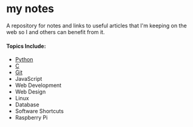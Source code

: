 my notes
=====

A repository for notes and links to useful articles that I'm keeping on the web so I and others can benefit from it.


#### Topics Include:

+ [Python](http://mynotes.readthedocs.org/en/latest/python/under_the_hood/)
+ [C](http://mynotes.readthedocs.org/en/latest/C/fundamentals/)
+ [Git](http://mynotes.readthedocs.org/en/latest/git/git_notes/)
+ JavaScript
+ Web Development
+ Web Design
+ Linux
+ Database 
+ Software Shortcuts
+ Raspberry Pi

